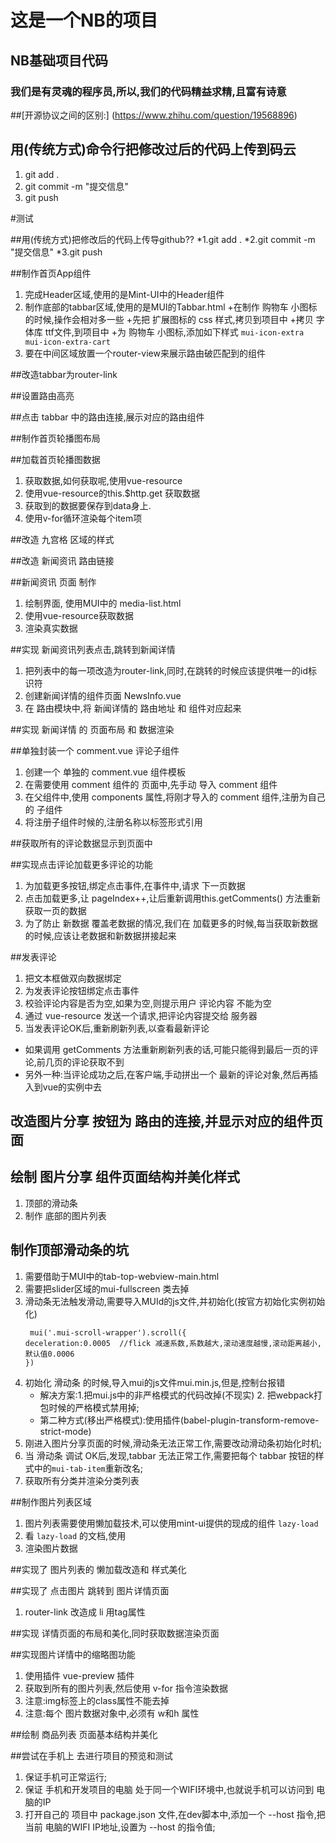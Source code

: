 # 这是一个NB的项目

## NB基础项目代码

### 我们是有灵魂的程序员,所以,我们的代码精益求精,且富有诗意

##[开源协议之间的区别:]
(https://www.zhihu.com/question/19568896)

## 用(传统方式)命令行把修改过后的代码上传到码云
1. git add .
2. git commit -m "提交信息"
3. git push

#测试

##用(传统方式)把修改后的代码上传导github??
*1.git add .
*2.git commit -m "提交信息"
*3.git push

##制作首页App组件
1. 完成Header区域,使用的是Mint-UI中的Header组件
2. 制作底部的tabbar区域,使用的是MUI的Tabbar.html
    +在制作 购物车 小图标的时候,操作会相对多一些
    +先把 扩展图标的 css 样式,拷贝到项目中
    +拷贝 字体库 ttf文件,到项目中
    +为 购物车 小图标,添加如下样式 `mui-icon-extra mui-icon-extra-cart`
3. 要在中间区域放置一个router-view来展示路由破匹配到的组件

##改造tabbar为router-link

##设置路由高亮

##点击 tabbar 中的路由连接,展示对应的路由组件

##制作首页轮播图布局


##加载首页轮播图数据
1. 获取数据,如何获取呢,使用vue-resource
2. 使用vue-resource的this.$http.get 获取数据
3. 获取到的数据要保存到data身上.
4. 使用v-for循环渲染每个item项


##改造 九宫格 区域的样式


##改造 新闻资讯 路由链接

##新闻资讯 页面 制作
1. 绘制界面, 使用MUI中的 media-list.html
2. 使用vue-resource获取数据
3. 渲染真实数据

##实现 新闻资讯列表点击,跳转到新闻详情
1. 把列表中的每一项改造为router-link,同时,在跳转的时候应该提供唯一的id标识符
2. 创建新闻详情的组件页面 NewsInfo.vue
3. 在 路由模块中,将 新闻详情的 路由地址 和 组件对应起来

##实现 新闻详情 的 页面布局 和 数据渲染


##单独封装一个 comment.vue 评论子组件
1. 创建一个 单独的 comment.vue 组件模板
2. 在需要使用 comment 组件的 页面中,先手动 导入 comment 组件
3. 在父组件中,使用 components 属性,将刚才导入的 comment 组件,注册为自己的 子组件
4. 将注册子组件时候的,注册名称以标签形式引用

##获取所有的评论数据显示到页面中


##实现点击评论加载更多评论的功能
1. 为加载更多按钮,绑定点击事件,在事件中,请求 下一页数据
2. 点击加载更多,让 pageIndex++,让后重新调用this.getComments() 方法重新获取一页的数据
3. 为了防止 新数据 覆盖老数据的情况,我们在 加载更多的时候,每当获取新数据的时候,应该让老数据和新数据拼接起来

##发表评论
1. 把文本框做双向数据绑定
2. 为发表评论按钮绑定点击事件
3. 校验评论内容是否为空,如果为空,则提示用户 评论内容 不能为空
4. 通过 vue-resource 发送一个请求,把评论内容提交给 服务器
5. 当发表评论OK后,重新刷新列表,以查看最新评论
+ 如果调用 getComments 方法重新刷新列表的话,可能只能得到最后一页的评论,前几页的评论获取不到
+ 另外一种:当评论成功之后,在客户端,手动拼出一个 最新的评论对象,然后再插入到vue的实例中去

## 改造图片分享 按钮为 路由的连接,并显示对应的组件页面

## 绘制 图片分享 组件页面结构并美化样式
1. 顶部的滑动条
2. 制作 底部的图片列表
## 制作顶部滑动条的坑
1. 需要借助于MUI中的tab-top-webview-main.html
2. 需要把slider区域的mui-fullscreen 类去掉
3. 滑动条无法触发滑动,需要导入MUId的js文件,并初始化(按官方初始化实例初始化)
    ```
     mui('.mui-scroll-wrapper').scroll({
    deceleration:0.0005  //flick 减速系数,系数越大,滚动速度越慢,滚动距离越小,默认值0.0006
    }) 
    ```
4. 初始化 滑动条 的时候,导入mui的js文件mui.min.js,但是,控制台报错 
    + 解决方案:1.把mui.js中的非严格模式的代码改掉(不现实)  2. 把webpack打包时候的严格模式禁用掉;
    + 第二种方式(移出严格模式):使用插件(babel-plugin-transform-remove-strict-mode)
5. 刚进入图片分享页面的时候,滑动条无法正常工作,需要改动滑动条初始化时机;
6. 当 滑动条 调试 OK后,发现,tabbar 无法正常工作,需要把每个 tabbar 按钮的样式中的`mui-tab-item`重新改名;
7. 获取所有分类并渲染分类列表

##制作图片列表区域
1. 图片列表需要使用懒加载技术,可以使用mint-ui提供的现成的组件 `lazy-load`
2. 看 `lazy-load` 的文档,使用
3. 渲染图片数据

##实现了 图片列表的 懒加载改造和 样式美化

##实现了 点击图片 跳转到 图片详情页面
1. router-link 改造成 li 用tag属性


##实现 详情页面的布局和美化,同时获取数据渲染页面

##实现图片详情中的缩略图功能
1. 使用插件 vue-preview 插件
2. 获取到所有的图片列表,然后使用 v-for 指令渲染数据
3. 注意:img标签上的class属性不能去掉
4. 注意:每个 图片数据对象中,必须有 w和h 属性

##绘制 商品列表 页面基本结构并美化


##尝试在手机上  去进行项目的预览和测试
1. 保证手机可正常运行;
2. 保证 手机和开发项目的电脑 处于同一个WIFI环境中,也就说手机可以访问到 电脑的IP
3. 打开自己的 项目中 package.json 文件,在dev脚本中,添加一个 --host 指令,把 当前 电脑的WIFI IP地址,设置为 --host 的指令值;